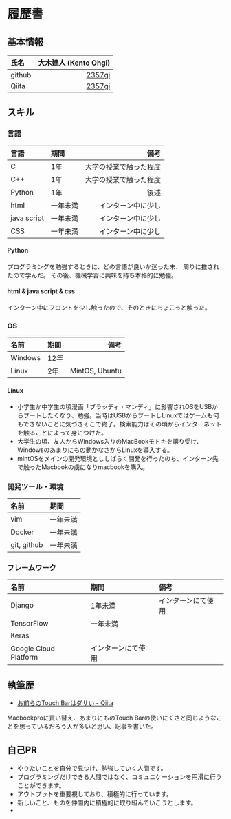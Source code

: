 # 履歴書
## 基本情報
|氏名|大木建人 (Kento Ohgi)|
|:-----------|------------:|
|github|[2357gi](https://github.com/2357gi)|
|Qiita|[2357gi](https://qiita.com/2357gi)|


## スキル

### 言語

|言語|期間|備考|
|:-----------|:-----------|------------:|
|C|1年|大学の授業で触った程度|
|C++|1年|大学の授業で触った程度|
|Python|1年|後述|
|html|一年未満|インターン中に少し|
|java script|一年未満|インターン中に少し|
|CSS|一年未満|インターン中に少し|

#### Python
プログラミングを勉強するときに、どの言語が良いか迷った末、
周りに推されたので学んだ。
その後、機械学習に興味を持ち本格的に勉強。

#### html & java script & css
インターン中にフロントを少し触ったので、そのときにちょこっと触った。

### OS
|名前|期間|備考|
|:-----------|:-----------|------------:|
|Windows|12年||
|Linux|2年|MintOS, Ubuntu|

#### Linux
- 小学生か中学生の頃漫画「ブラッディ・マンディ」に影響されOSをUSBからブートしたくなり、勉強。当時はUSBからブートしLinuxではゲームも何もできないことに気づきそこで終了。検索能力はその頃からインターネットを触ることによって身につけた。
- 大学生の頃、友人からWindows入りのMacBookモドキを譲り受け、Windowsのあまりにもの動かなさからLinuxを導入する。
- mintOSをメインの開発環境とししばらく開発を行ったのち、インターン先で触ったMacbookの虜になりmacbookを購入。

### 開発ツール・環境
|名前|期間|
|:--------|:--------|
|vim|一年未満|
|Docker|一年未満|
|git, github|一年未満|


### フレームワーク

|名前|期間|備考|
|:--------|:--------|:--------|
|Django|1年未満|インターンにて使用|
|TensorFlow|一年未満||
|Keras||
|Google Cloud Platform|インターンにて使用|

## 執筆歴
- [お前らのTouch Barはダサい - Qiita](https://qiita.com/2357gi/items/8235093de77aa3e5fecc)

Macbookproに買い替え、あまりにものTouch Barの使いにくさと同じようなことを思っているだろう人が多いと思い、記事を書いた。


## 自己PR
- やりたいことを自分で見つけ、勉強していく人間です。
- プログラミングだけできる人間ではなく、コミュニケーションを円滑に行うことができます。
- アウトプットを重要視しており、積極的に行っています。
- 新しいこと、ものを仲間内に積極的に取り組んでいこうとします。
- 

